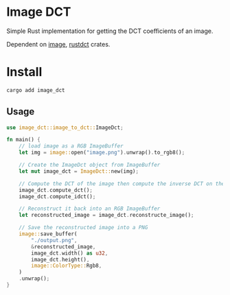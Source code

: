 # Image DCT

Simple Rust implementation for getting the DCT coefficients of an image.

Dependent on [image](https://crates.io/crates/image), [rustdct](https://crates.io/crates/rustdct) crates.

# Install
```bash
cargo add image_dct
```

## Usage
```rust
use image_dct::image_to_dct::ImageDct;

fn main() {
    // load image as a RGB ImageBuffer
    let img = image::open("image.png").unwrap().to_rgb8();

    // Create the ImageDct object from ImageBuffer
    let mut image_dct = ImageDct::new(img);

    // Compute the DCT of the image then compute the inverse DCT on the coefficients
    image_dct.compute_dct();
    image_dct.compute_idct();

    // Reconstruct it back into an RGB ImageBuffer
    let reconstructed_image = image_dct.reconstructe_image();

    // Save the reconstructed image into a PNG
    image::save_buffer(
        "./output.png",
        &reconstructed_image,
        image_dct.width() as u32,
        image_dct.height(),
        image::ColorType::Rgb8,
    )
    .unwrap();
}
```
